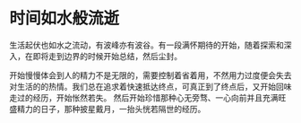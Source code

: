 # 时间如水般流逝

生活起伏也如水之流动，有波峰亦有波谷。有一段满怀期待的开始，随着探索和深入，在即将走到边界的时候开始总结，然后尘封。

开始慢慢体会到人的精力不是无限的，需要控制着省着用，不然用力过度便会失去对生活的的热情。我们总在追求着快速抵达终点，可真正到了终点后，又开始回味走过的经历，开始怅然若失。
然后开始珍惜那种心无旁骛、一心向前并且充满旺盛精力的日子，那种披星戴月，一抬头恍若隔世的经历。
